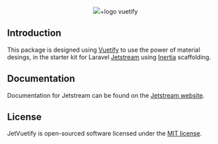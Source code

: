 <p align="center"><img src="https://laravel.com/assets/img/components/logo-jetstream.svg">+logo vuetify</p>

## Introduction

This package is designed using [Vuetify](https://vuetifyjs.com) to use the power of material desings, in the starter kit for Laravel [Jetstream](https://jetstream.laravel.com) using [Inertia](https://jetstream.laravel.com/1.x/stacks/inertia.html) scaffolding.


## Documentation

Documentation for Jetstream can be found on the [Jetstream website](https://jetstream.laravel.com).

## License

JetVuetify is open-sourced software licensed under the [MIT license](LICENSE.md).